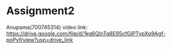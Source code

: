 # Assignment2
Anupama(700745314)
video link: https://drive.google.com/file/d/1kg6QlnTg8E95cfGiPTypXq9Agf-poPyf/view?usp=drive_link
